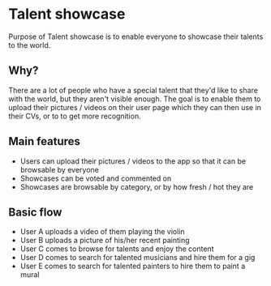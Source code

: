 # Talent showcase
Purpose of Talent showcase is to enable everyone to showcase their talents to the world.

## Why?
There are a lot of people who have a special talent that they'd like to share with the world, but they aren't visible enough. The goal is to enable them to upload their pictures / videos on their user page which they can then use in their CVs, or to to get more recognition.

## Main features
- Users can upload their pictures / videos to the app so that it can be browsable by everyone
- Showcases can be voted and commented on
- Showcases are browsable by category, or by how fresh / hot they are

## Basic flow
  - User A uploads a video of them playing the violin
  - User B uploads a picture of his/her recent painting
  - User C comes to browse for talents and enjoy the content
  - User D comes to search for talented musicians and hire them for a gig
  - User E comes to search for talented painters to hire them to paint a mural
